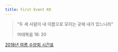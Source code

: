 ```yaml
---
title: First Event KO
---
```


<blockquote class="blockquote text-center">
    <p class="mb-0">“두 세 사람이 내 이름으로 모이는 곳에 내가 있느니라”</p>
    <footer class="blockquote-footer">마태복음 18: 20</footer>
</blockquote>

<a href="/assets/img/2018 Summer Conference Schedule Ko.pdf">2018년 여름 수양회 시간표</a>
